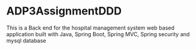 # ADP3AssignmentDDD

This is a Back end for the hospital management system web based application built with Java, Spring Boot, Spring MVC, Spring security and mysql database
